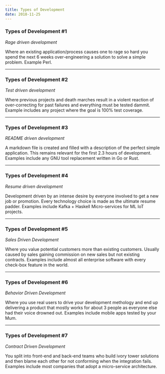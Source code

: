 ```yaml
---
title: Types of Development
date: 2018-11-25
---
```


### Types of Development #1

*Rage driven development*

Where an existing application/process causes one to rage so hard you spend the next 6 weeks over-engineering a solution to solve a simple problem. Example Perl.

----------

### Types of Development #2

*Test driven development*

Where previous projects and death marches result in a violent reaction of over-correcting for past failures and everything must be tested dammit. Example includes any project where the goal is 100% test coverage.

----------

### Types of Development #3

*README driven development*

A markdown file is created and filled with a description of the perfect simple application. This remains relevant for the first 2.3 hours of development. Examples include any GNU tool replacement written in Go or Rust.

----------

### Types of Development #4

*Resume driven development*

Development driven by an intense desire by everyone involved to get a new job or promotion. Every technology choice is made as the ultimate resume padder. Examples include Kafka + Haskell Micro-services for ML IoT projects.

----------

### Types of Development #5

*Sales Driven Development*

Where you value potential customers more than existing customers. Usually caused by sales gaining commission on new sales but not existing contracts. Examples include almost all enterprise software with every check-box feature in the world.

----------

### Types of Development #6

*Behavior Driven Development*

Where you use real users to drive your development methology and end up delivering a product that mostly works for about 3 people as everyone else had their voice drowned out. Examples include mobile apps tested by your Mum.

----------

### Types of Development #7

*Contract Driven Development*

You split into front-end and back-end teams who build ivory tower solutions and then blame each other for not conforming when the integration fails. Examples include most companies that adopt a micro-service architecture.

